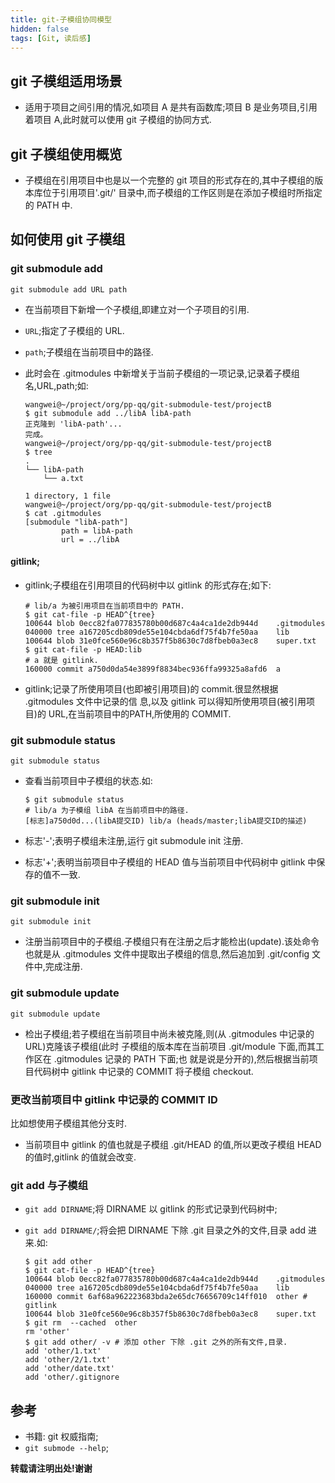 ```yaml
---
title: git-子模组协同模型
hidden: false
tags: [Git, 读后感]
---
```


## git 子模组适用场景
*   适用于项目之间引用的情况,如项目 A 是共有函数库;项目 B 是业务项目,引用着项目 A,此时就可以使用
    git 子模组的协同方式.

## git 子模组使用概览

*   子模组在引用项目中也是以一个完整的 git 项目的形式存在的,其中子模组的版本库位于引用项目'.git/'
    目录中,而子模组的工作区则是在添加子模组时所指定的 PATH 中.


## 如何使用 git 子模组

### git submodule add

```shell
git submodule add URL path
```

*   在当前项目下新增一个子模组,即建立对一个子项目的引用.
*   `URL`;指定了子模组的 URL.
*   `path`;子模组在当前项目中的路径.
*   此时会在 .gitmodules 中新增关于当前子模组的一项记录,记录着子模组名,URL,path;如:

    ```shell
    wangwei@~/project/org/pp-qq/git-submodule-test/projectB
    $ git submodule add ../libA libA-path
    正克隆到 'libA-path'...
    完成。
    wangwei@~/project/org/pp-qq/git-submodule-test/projectB
    $ tree
    .
    └── libA-path
        └── a.txt

    1 directory, 1 file
    wangwei@~/project/org/pp-qq/git-submodule-test/projectB
    $ cat .gitmodules
    [submodule "libA-path"]
            path = libA-path
            url = ../libA
    ```

#### gitlink;

*   gitlink;子模组在引用项目的代码树中以 gitlink 的形式存在;如下:

    ```shell
    # lib/a 为被引用项目在当前项目中的 PATH.
    $ git cat-file -p HEAD^{tree}
    100644 blob 0ecc82fa077835780b00d687c4a4ca1de2db944d    .gitmodules
    040000 tree a167205cdb809de55e104cbda6df75f4b7fe50aa    lib
    100644 blob 31e0fce560e96c8b357f5b8630c7d8fbeb0a3ec8    super.txt
    $ git cat-file -p HEAD:lib
    # a 就是 gitlink.
    160000 commit a750d0da54e3899f8834bec936ffa99325a8afd6  a
    ```

*   gitlink;记录了所使用项目(也即被引用项目)的 commit.很显然根据 .gitmodules 文件中记录的信
    息,以及 gitlink 可以得知所使用项目(被引用项目)的 URL,在当前项目中的PATH,所使用的 COMMIT.


### git submodule status

```shell
git submodule status
```

*   查看当前项目中子模组的状态.如:

    ```shell
    $ git submodule status
    # lib/a 为子模组 libA 在当前项目中的路径.
    [标志]a750d0d...(libA提交ID) lib/a (heads/master;libA提交ID的描述)
    ```

*   标志'-';表明子模组未注册,运行 git submodule init 注册.
*   标志'+';表明当前项目中子模组的 HEAD 值与当前项目中代码树中 gitlink 中保存的值不一致.


### git submodule init

```shell
git submodule init
```

*   注册当前项目中的子模组.子模组只有在注册之后才能检出(update).该处命令也就是从 .gitmodules
    文件中提取出子模组的信息,然后追加到 .git/config 文件中,完成注册.

### git submodule update

```shell
git submodule update
```

*   检出子模组;若子模组在当前项目中尚未被克隆,则(从 .gitmodules 中记录的 URL)克隆该子模组(此时
    子模组的版本库在当前项目 .git/module 下面,而其工作区在 .gitmodules 记录的 PATH 下面;也
    就是说是分开的),然后根据当前项目代码树中 gitlink 中记录的 COMMIT 将子模组 checkout.

### 更改当前项目中 gitlink 中记录的 COMMIT ID

比如想使用子模组其他分支时.

*   当前项目中 gitlink 的值也就是子模组 .git/HEAD 的值,所以更改子模组 HEAD 的值时,gitlink
    的值就会改变.

### git add 与子模组

*   `git add DIRNAME`;将 DIRNAME 以 gitlink 的形式记录到代码树中;
*   `git add DIRNAME/`;将会把 DIRNAME 下除 .git 目录之外的文件,目录 add 进来.如:

    ```shell
    $ git add other
    $ git cat-file -p HEAD^{tree}
    100644 blob 0ecc82fa077835780b00d687c4a4ca1de2db944d    .gitmodules
    040000 tree a167205cdb809de55e104cbda6df75f4b7fe50aa    lib
    160000 commit 6af68a962223683bda2e65dc76656709c14ff010  other # gitlink
    100644 blob 31e0fce560e96c8b357f5b8630c7d8fbeb0a3ec8    super.txt
    $ git rm  --cached  other
    rm 'other'
    $ git add other/ -v # 添加 other 下除 .git 之外的所有文件,目录.
    add 'other/1.txt'
    add 'other/2/1.txt'
    add 'other/date.txt'
    add 'other/.gitignore
    ```

## 参考

*   书籍: git 权威指南;
*   `git submode --help`;



**转载请注明出处!谢谢**
